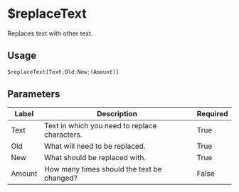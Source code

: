 # $replaceText
Replaces text with other text.

## Usage
```py
$replaceText[Text;Old;New;(Amount)]
```

## Parameters
| Label | Description | Required |
| ----- | ----------- | -------- |
| Text | Text in which you need to replace characters. | True |
| Old | What will need to be replaced. | True |
| New | What should be replaced with. | True |
| Amount | How many times should the text be changed? | False |